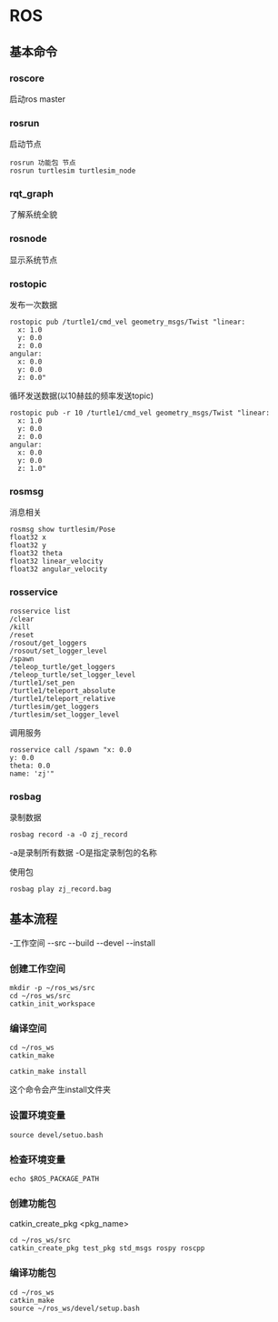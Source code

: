 # ROS

## 基本命令
### roscore
启动ros master
### rosrun
启动节点

```
rosrun 功能包 节点
rosrun turtlesim turtlesim_node 
```

### rqt_graph
了解系统全貌

### rosnode
显示系统节点

### rostopic

发布一次数据
```
rostopic pub /turtle1/cmd_vel geometry_msgs/Twist "linear:
  x: 1.0
  y: 0.0
  z: 0.0
angular:
  x: 0.0
  y: 0.0
  z: 0.0" 
```
循环发送数据(以10赫兹的频率发送topic)
```
rostopic pub -r 10 /turtle1/cmd_vel geometry_msgs/Twist "linear:
  x: 1.0
  y: 0.0
  z: 0.0
angular:
  x: 0.0
  y: 0.0
  z: 1.0" 
```

### rosmsg
消息相关
```
rosmsg show turtlesim/Pose 
float32 x
float32 y
float32 theta
float32 linear_velocity
float32 angular_velocity

```

### rosservice
```
rosservice list 
/clear
/kill
/reset
/rosout/get_loggers
/rosout/set_logger_level
/spawn
/teleop_turtle/get_loggers
/teleop_turtle/set_logger_level
/turtle1/set_pen
/turtle1/teleport_absolute
/turtle1/teleport_relative
/turtlesim/get_loggers
/turtlesim/set_logger_level
```
调用服务

```
rosservice call /spawn "x: 0.0
y: 0.0
theta: 0.0
name: 'zj'" 

```
### rosbag

录制数据
```
rosbag record -a -O zj_record

```
-a是录制所有数据
-O是指定录制包的名称

使用包
```
rosbag play zj_record.bag 

```
## 基本流程


-工作空间
--src
--build
--devel
--install

### 创建工作空间
```
mkdir -p ~/ros_ws/src
cd ~/ros_ws/src
catkin_init_workspace 

```
### 编译空间
```
cd ~/ros_ws
catkin_make
```
```
catkin_make install
```
这个命令会产生install文件夹

### 设置环境变量
```
source devel/setuo.bash
```
### 检查环境变量
```
echo $ROS_PACKAGE_PATH
```
### 创建功能包
catkin_create_pkg <pkg_name> <dep1> <dep2>
```
cd ~/ros_ws/src
catkin_create_pkg test_pkg std_msgs rospy roscpp
```
### 编译功能包
```
cd ~/ros_ws
catkin_make
source ~/ros_ws/devel/setup.bash
```